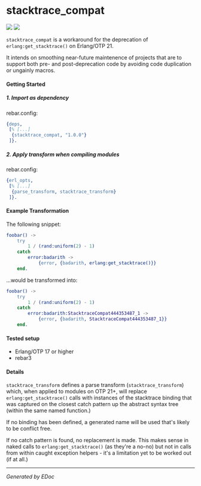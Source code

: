 # stacktrace\_compat

[![](https://img.shields.io/hexpm/v/stacktrace_compat.svg?style=flat)](https://hex.pm/packages/stacktrace_compat)
[![](https://travis-ci.org/g-andrade/stacktrace_compat.png?branch=master)](https://travis-ci.org/g-andrade/stacktrace_compat)

`stacktrace_compat` is a workaround for the deprecation of
`erlang:get_stacktrace()` on Erlang/OTP 21.

It intends on smoothing near-future maintenence of projects that are to
support both pre- and post-deprecation code by avoiding code duplication
or ungainly macros.

#### Getting Started

##### 1\. Import as dependency

rebar.config:

``` erlang
{deps,
 [% [...]
  {stacktrace_compat, "1.0.0"}
 ]}.
```

##### 2\. Apply transform when compiling modules

rebar.config:

``` erlang
{erl_opts,
 [% [...]
  {parse_transform, stacktrace_transform}
 ]}.
```

#### Example Transformation

The following snippet:

``` erlang
foobar() ->
    try
        1 / (rand:uniform(2) - 1)
    catch
        error:badarith ->
            {error, {badarith, erlang:get_stacktrace()}}
    end.
```

...would be transformed into:

``` erlang
foobar() ->
    try
        1 / (rand:uniform(2) - 1)
    catch
        error:badarith:StacktraceCompat444353487_1 ->
            {error, {badarith, StacktraceCompat444353487_1}}
    end.
```

#### Tested setup

  - Erlang/OTP 17 or higher
  - rebar3

#### Details

`stacktrace_transform` defines a parse transform
(`stacktrace_transform`) which, when applied to modules on OTP 21+, will
replace `erlang:get_stacktrace()` calls with instances of the stacktrace
binding that was captured on the closest catch pattern up the abstract
syntax tree (within the same named function.)

If no binding has been defined, a generated name will be used that's
likely to be conflict free.

If no catch pattern is found, no replacement is made. This makes sense
in naked calls to `erlang:get_stacktrace()` (as they're a no-no) but not
in calls from within caught exception helpers - it's a limitation yet to
be worked out (if at
all.)

-----

*Generated by EDoc*
